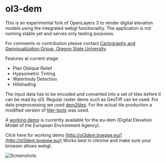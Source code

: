 ol3-dem
=========

This is an experimental fork of OpenLayers 3 to render digital elevation models using the integrated webgl functionality.
The application is not running stable yet and serves only testing purposes. 

For comments or contribution please contact [Cartography and Geovisualization Group, Oregon State University](http://cartography.oregonstate.edu/).

Features at current stage:

 * Plan Oblique Relief
 * Hypsometric Tinting
 * Waterbody Detection
 * Hillshading

The input data has to be encoded and converted into a set of tiles before it can be read by ol3. Regular raster dems such as GeoTiff can be used.
For data preprocessing we used [dem2tiles](https://github.com/buddebej/dem2tiles). For the actual tile production a modified version of [tiler-tools](https://code.google.com/p/tilers-tools/) was used.

A [working demo](http://ol3dem.boeppe.eu/) is currently available for the eu-dem (Digital Elevation Model of the European Environment Agency).

Click here for working demo [http://ol3dem.boeppe.eu/](http://ol3dem.boeppe.eu/)
Works best in chrome and make sure your browser allows webgl.

![Screenshots](https://raw.github.com/buddebej/ol3-dem/master/screenshots/ol3-dem-screenshot.png) 
